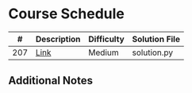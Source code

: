 # Course Schedule
|#|Description|Difficulty|Solution File|
|-|-|-|-|
|207|[Link](https://leetcode.com/problems/course-schedule/)|Medium|solution.py|

## Additional Notes
